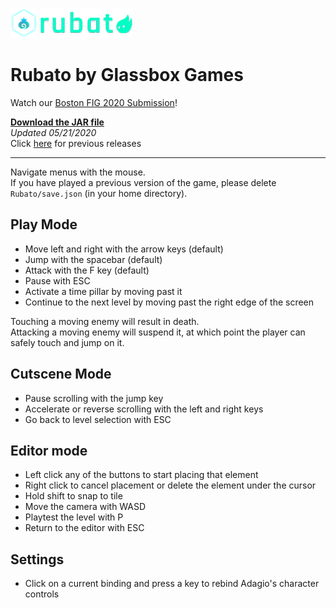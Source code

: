 <!-- Most recent release file -->
[release]: rubato.jar "05/21/2020"


![Glassbox Games](assets/icon.png) 
![Rubato](assets/logo.png)
# Rubato by Glassbox Games

Watch our [Boston FIG 2020 Submission](https://youtu.be/_Khc1Ai3uM8)!  

**[Download the JAR file][release]**  
*Updated 05/21/2020*  
Click [here](pre-releases/) for previous releases  

___

Navigate menus with the mouse.  
If you have played a previous version of the game, please delete `Rubato/save.json` (in your home directory).

## Play Mode
- Move left and right with the arrow keys (default)
- Jump with the spacebar (default)
- Attack with the F key (default)
- Pause with ESC
- Activate a time pillar by moving past it
- Continue to the next level by moving past the right edge of the screen

Touching a moving enemy will result in death.  
Attacking a moving enemy will suspend it, at which point the player can safely touch and jump on it.

## Cutscene Mode
- Pause scrolling with the jump key
- Accelerate or reverse scrolling with the left and right keys
- Go back to level selection with ESC

## Editor mode
- Left click any of the buttons to start placing that element
- Right click to cancel placement or delete the element under the cursor
- Hold shift to snap to tile
- Move the camera with WASD
- Playtest the level with P
- Return to the editor with ESC

## Settings
- Click on a current binding and press a key to rebind Adagio's character controls